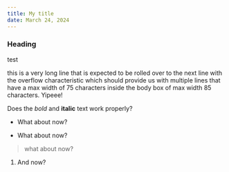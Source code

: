 ```yaml
---
title: My title
date: March 24, 2024
---
```


### Heading
test

this is a very long line that is expected to be rolled over to the next line with the overflow characteristic which should provide us with multiple lines that have a max width of 75 characters inside the body box of max width 85 characters. Yipeee!

Does the *bold* and **italic** text work properly?

* What about now?

- What about now?

> what about now?

1. And now?
